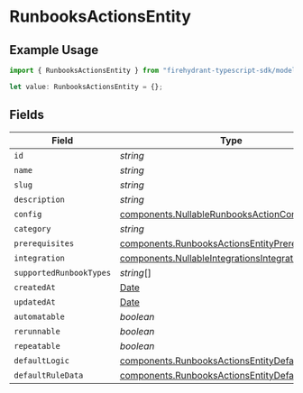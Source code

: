 # RunbooksActionsEntity

## Example Usage

```typescript
import { RunbooksActionsEntity } from "firehydrant-typescript-sdk/models/components";

let value: RunbooksActionsEntity = {};
```

## Fields

| Field                                                                                                                | Type                                                                                                                 | Required                                                                                                             | Description                                                                                                          |
| -------------------------------------------------------------------------------------------------------------------- | -------------------------------------------------------------------------------------------------------------------- | -------------------------------------------------------------------------------------------------------------------- | -------------------------------------------------------------------------------------------------------------------- |
| `id`                                                                                                                 | *string*                                                                                                             | :heavy_minus_sign:                                                                                                   | N/A                                                                                                                  |
| `name`                                                                                                               | *string*                                                                                                             | :heavy_minus_sign:                                                                                                   | N/A                                                                                                                  |
| `slug`                                                                                                               | *string*                                                                                                             | :heavy_minus_sign:                                                                                                   | N/A                                                                                                                  |
| `description`                                                                                                        | *string*                                                                                                             | :heavy_minus_sign:                                                                                                   | N/A                                                                                                                  |
| `config`                                                                                                             | [components.NullableRunbooksActionConfigEntity](../../models/components/nullablerunbooksactionconfigentity.md)       | :heavy_minus_sign:                                                                                                   | N/A                                                                                                                  |
| `category`                                                                                                           | *string*                                                                                                             | :heavy_minus_sign:                                                                                                   | N/A                                                                                                                  |
| `prerequisites`                                                                                                      | [components.RunbooksActionsEntityPrerequisite](../../models/components/runbooksactionsentityprerequisite.md)[]       | :heavy_minus_sign:                                                                                                   | N/A                                                                                                                  |
| `integration`                                                                                                        | [components.NullableIntegrationsIntegrationEntity](../../models/components/nullableintegrationsintegrationentity.md) | :heavy_minus_sign:                                                                                                   | N/A                                                                                                                  |
| `supportedRunbookTypes`                                                                                              | *string*[]                                                                                                           | :heavy_minus_sign:                                                                                                   | N/A                                                                                                                  |
| `createdAt`                                                                                                          | [Date](https://developer.mozilla.org/en-US/docs/Web/JavaScript/Reference/Global_Objects/Date)                        | :heavy_minus_sign:                                                                                                   | N/A                                                                                                                  |
| `updatedAt`                                                                                                          | [Date](https://developer.mozilla.org/en-US/docs/Web/JavaScript/Reference/Global_Objects/Date)                        | :heavy_minus_sign:                                                                                                   | N/A                                                                                                                  |
| `automatable`                                                                                                        | *boolean*                                                                                                            | :heavy_minus_sign:                                                                                                   | N/A                                                                                                                  |
| `rerunnable`                                                                                                         | *boolean*                                                                                                            | :heavy_minus_sign:                                                                                                   | N/A                                                                                                                  |
| `repeatable`                                                                                                         | *boolean*                                                                                                            | :heavy_minus_sign:                                                                                                   | N/A                                                                                                                  |
| `defaultLogic`                                                                                                       | [components.RunbooksActionsEntityDefaultLogic](../../models/components/runbooksactionsentitydefaultlogic.md)         | :heavy_minus_sign:                                                                                                   | N/A                                                                                                                  |
| `defaultRuleData`                                                                                                    | [components.RunbooksActionsEntityDefaultRuleData](../../models/components/runbooksactionsentitydefaultruledata.md)   | :heavy_minus_sign:                                                                                                   | N/A                                                                                                                  |